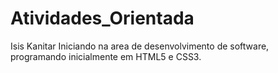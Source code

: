 # Atividades_Orientada
Isis Kanitar 
Iniciando na area de desenvolvimento de software, programando inicialmente em HTML5 e CSS3. 

